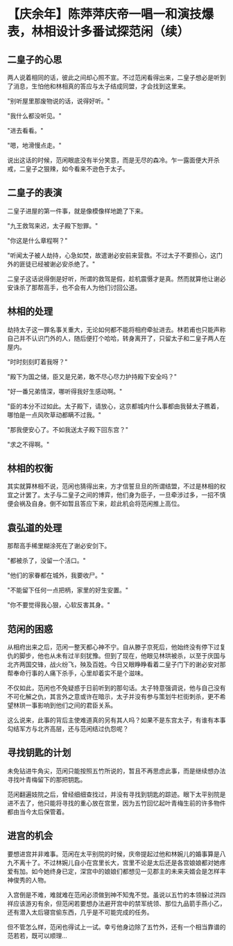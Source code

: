 # 【庆余年】陈萍萍庆帝一唱一和演技爆表，林相设计多番试探范闲（续）

## 二皇子的心思

两人说着相同的话，彼此之间却心照不宣。不过范闲看得出来，二皇子想必是听到了消息，生怕他和林相真的答应与太子结成同盟，才会找到这里来。

"别听屋里那废物说的话，说得好听。"

"我什么都没听见。"

"进去看看。"

"嗯，地滑慢点走。"

说出这话的时候，范闲眼底没有半分笑意，而是无尽的森冷。乍一露面便大开杀戒，二皇子之狠辣，如今看来不逊色于太子。

## 二皇子的表演

二皇子进屋的第一件事，就是像模像样地跪了下来。

"九王救驾来迟，太子殿下恕罪。"

"你这是什么章程啊？"

"听闻太子被人劫持，心急如焚，故遣谢必安前来营救。不过太子不要担心，这门外的匪徒已经被谢必安杀绝了。"

二皇子这话说得倒是好听，所谓的救驾是假，趁机震慑才是真。然而就算他让谢必安诛杀了那帮高手，也不会有人为他们讨回公道。

## 林相的处理

劫持太子这一罪名事关重大，无论如何都不能将相府牵扯进去。林若甫也只能声称自己并不认识门外的人，随后便打个哈哈，转身离开了，只留太子和二皇子两人在屋内。

"时时刻刻盯着我呀？"

"殿下为国之储，臣又是兄弟，敢不尽心尽力护持殿下安全吗？"

"好一番兄弟情深，哪听得我好生感动啊。"

"臣的本分不过如此。太子殿下，请放心，这京都城内什么事都由我替太子瞧着，哪怕是一点风吹草动都瞒不过我。"

"那我便安心了。不如我送太子殿下回东宫？"

"求之不得啊。"

## 林相的权衡

其实就算林相不说，范闲也猜得出来，方才信誓旦旦的所谓结盟，不过是林相的权宜之计罢了。太子与二皇子之间的博弈，他们身为臣子，一旦牵涉过多，一招不慎便会祸及自身。倒不如暂且答应下来，趁此机会将范闲推上高位。

## 袁弘道的处理

那帮高手稀里糊涂死在了谢必安剑下。

"都被杀了，没留一个活口。"

"他们的家眷都在城外，我要收尸。"

"不能留下任何一点把柄，家里的好生安置。"

"你不要觉得我心狠，心软反害其身。"

## 范闲的困惑

从相府出来之后，范闲一整天都心神不宁。自从滕子京死后，他始终没有停下过复仇的脚步，他也从未有过半刻犹豫。但到了现在，他眼见林珙被杀，以至于庆国与北齐两国交锋，战火纷飞，殃及百姓。今日又眼睁睁看着二皇子门下的谢必安对那帮奉命行事的人痛下杀手，心里却着实不是个滋味。

不仅如此，范闲也不免疑惑于日前听到的那句话。太子特意强调说，他与自己没有不可化解之仇，其言外之意或许在暗示，太子并没有参与策划牛栏街刺杀，更不希望林珙一事影响到他们之间的君臣关系。

这么说来，此事的背后主使难道真的另有其人吗？如果不是东宫太子，有谁有本事勾结军方与北齐高层，还与范闲结过仇怨呢？

## 寻找钥匙的计划

未免钻进牛角尖，范闲只能按照五竹所说的，暂且不再思虑此事，而是继续想办法寻找叶青梅留下的那把钥匙。

范闲翻遍妓院之后，曾经细细查找过，并没有寻找到钥匙的踪迹。眼下太平别院是进不去了，他只能将寻找的重心放在宫里，因为五竹回忆起叶青梅生前的许多物件都由当今太后保管着。

## 进宫的机会

要想进宫并非难事。范闲在太平别院的时候，庆帝提起过他和林婉儿的婚事算是八九不离十了。不过林婉儿自小在宫里长大，宫里不论是太后还是各宫娘娘都对她疼爱有加。如今她终身已定，深宫中的娘娘们都想见一见郡主的未来夫婿会是怎样丰神俊秀的人物。

入宫倒是不难，难就难在范闲必须做到神不知鬼不觉。虽说以五竹的本领躲过洪四祥应该游刃有余，但范闲若要想办法避开宫中的禁军统领、那位九品箭手燕小乙，还有潜入太后寝宫偷东西，几乎是不可能完成的任务。

但不管怎么样，范闲也得试上一试。幸亏他身边除了五竹外，还有一个相当靠谱的范若若，既可以顺理...
